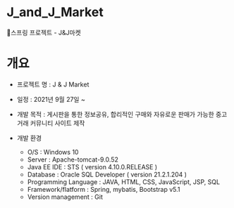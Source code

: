 # J_and_J_Market
🛒스프링 프로젝트 - J&amp;J마켓


# 개요
* 프로젝트 명 : J & J Market

* 일정 : 2021년 9월 27일 ~

* 개발 목적 : 게시판을 통한 정보공유, 합리적인 구매와 자유로운 판매가 가능한 중고거래 커뮤니티 사이트 제작

* 개발 환경
  - O/S : Windows 10
  - Server : Apache-tomcat-9.0.52
  - Java EE IDE : STS ( version 4.10.0.RELEASE )
  - Database : Oracle SQL Developer ( version 21.2.1.204 )
  - Programming Language : JAVA, HTML, CSS, JavaScript, JSP, SQL
  - Framework/flatform : Spring, mybatis, Bootstrap v5.1
  - Version management : Git
